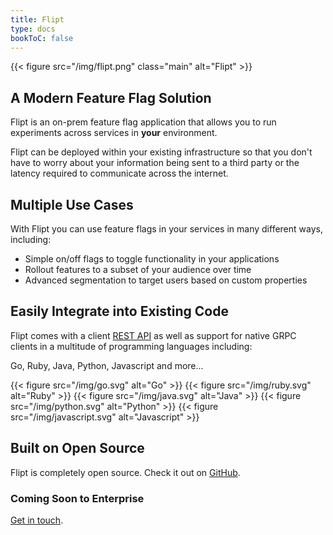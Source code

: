 ```yaml
---
title: Flipt
type: docs
bookToC: false
---
```


{{< figure src="/img/flipt.png" class="main" alt="Flipt" >}}

## A Modern Feature Flag Solution

Flipt is an on-prem feature flag application that allows you to run experiments across services in **your** environment.

Flipt can be deployed within your existing infrastructure so that you don't have to worry about your information being sent to a third party or the latency required to communicate across the internet.

## Multiple Use Cases

With Flipt you can use feature flags in your services in many different ways, including:

* Simple on/off flags to toggle functionality in your applications
* Rollout features to a subset of your audience over time
* Advanced segmentation to target users based on custom properties

## Easily Integrate into Existing Code

Flipt comes with a client [REST API](/docs/api) as well as support for native GRPC clients in a multitude of programming languages including:

Go, Ruby, Java, Python, Javascript and more...

<div class="languages">
{{< figure src="/img/go.svg" alt="Go" >}}
{{< figure src="/img/ruby.svg" alt="Ruby" >}}
{{< figure src="/img/java.svg" alt="Java" >}}
{{< figure src="/img/python.svg" alt="Python" >}}
{{< figure src="/img/javascript.svg" alt="Javascript" >}}
</div>

## Built on Open Source

Flipt is completely open source. Check it out on [GitHub](https://github.com/markphelps/flipt).

### Coming Soon to Enterprise

[Get in touch](mailto:mark.aaron.phelps@gmail.com).
